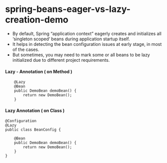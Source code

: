 # spring-beans-eager-vs-lazy-creation-demo


* By default, Spring “application context” eagerly creates and initializes all ‘singleton scoped‘ beans during application startup itself.
* It helps in detecting the bean configuration issues at early stage, in most of the cases. 
* But sometimes, you may need to mark some or all beans to be lazy initialized due to different project requirements.


#### Lazy - Annotation ( on Method )
```
	@Lazy
	@Bean	
	public DemoBean demoBean() {
		return new DemoBean();
	}
```

#### Lazy Annotation ( on Class )
```
@Configuration
@Lazy
public class BeanConfig {

	@Bean	
	public DemoBean demoBean() {
		return new DemoBean();
	}
}
```
